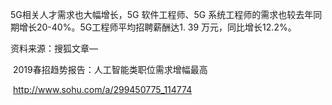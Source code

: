 5G相关人才需求也大幅增长，5G 软件工程师、5G 系统工程师的需求也较去年同期增长20-40%。5G工程师平均招聘薪酬达1. 39 万元，同比增长12.2%。

资料来源：搜狐文章—

​                   2019春招趋势报告：人工智能类职位需求增幅最高

​                   http://www.sohu.com/a/299450775_114774